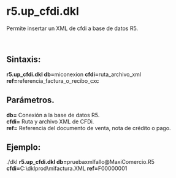 # r5.up_cfdi.dkl
<p>Permite insertar un XML de cfdi a base de datos R5.</p><br>

## Sintaxis:
<p>
  <b>r5.up_cfdi.dkl db=</b>miconexion <b>cfdi=</b>ruta_archivo_xml <b>ref=</b>referencia_factura_o_recibo_cxc<br>
</p>

## Parámetros.
<p>
<b>db=</b> Conexión a la base de datos R5.<br>
<b>cfdi=</b> Ruta y archivo XML de CFDi.<br>
<b>ref=</b> Referencia del documento de venta, nota de crédito o pago.<br> 


## Ejemplo:
<p>
  ./dkl <b>r5.up_cfdi.dkl db=</b>pruebaxmlfallo@MaxiComercio.R5 <b>cfdi=</b>C:\dklprod\mifactura.XML<b> ref=</b>F00000001</b><br>
</p>
